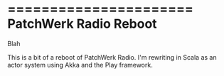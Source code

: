 ======================
PatchWerk Radio Reboot
======================


Blah

This is a bit of a reboot of PatchWerk Radio. I'm rewriting in Scala as an actor system using Akka and the Play framework.

